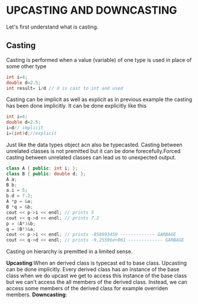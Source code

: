 # UPCASTING AND DOWNCASTING
Let's first understand what is casting.
## Casting
Casting is performed when a value (variable) of one type is used in place of
some other type
``` c++
int i=4;
double d=2.5;
int result= i/d // d is cast to int and used
  ```
  Casting can be implicit as well as explicit as in previous example the casting has been done implicitly. It can be done explicitly like this
  ``` c++
  int i=4;
  double d=2.5;
  i=d// implicit
  i=(int)d;//explicit
  ```
  Just like the data types object acn also be typecasted. Casting between unrelated classes is not premitted but it can be done forecefully.Forced casting between unrelated classes can lead us to unexpected output.
  
   ```c++
class A { public: int i; };
class B { public: double d; };
A a;
B b;
a.i = 5;
b.d = 7.2;
A *p = &a;
B *q = &b;
cout << p->i << endl; // prints 5
cout << q->d << endl; // prints 7.2
p = (A*)&b;
q = (B*)&a;
cout << p->i << endl; // prints -858993459 ------------- GARBAGE
cout << q->d << endl; // prints -9.25596e+061 ------------- GARBAGE

   ```
   Casting on hierarchy is premitted in a limited sense.
   
   **Upcasting**:When an derived class is typecast ed to base class. Upcasting can be done implicitly. Every derived class has an instance of the base class when we do upcast we get to access this instance of the base class but we can't access the all members of the derived class. Instead, we can access some members of the derived class for example overriden members.
   **Downcasting**:
